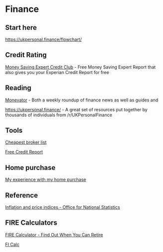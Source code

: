 # Finance

## Start here
https://ukpersonal.finance/flowchart/

## Credit Rating

 [Money Saving Expert Credit Club](https://clubs.moneysavingexpert.com/creditclub/) - Free Money Saving Expert Report that also gives you your Experian Credit Report for free

## Reading
[Monevator](https://monevator.com/)  - Both a weekly roundup of finance news as well as guides and 

https://ukpersonal.finance/ - A great set of resources put together by thousands of individuals from /r/UKPersonalFinance

## Tools
[Cheapest broker list](https://monevator.com/compare-uk-cheapest-online-brokers/)

[Free Credit Report](https://www.moneysavingexpert.com/creditclub/)

## Home purchase
[My experience with my home purchase](/HomePurchase.md)

## Reference 

[Inflation and price indices - Office for National Statistics](https://www.ons.gov.uk/economy/inflationandpriceindices)

## FIRE Calculators
[FIRE Calculator - Find Out When You Can Retire](https://firecalculator.club/calculator)

[FI Calc](https://ficalc.app/)
